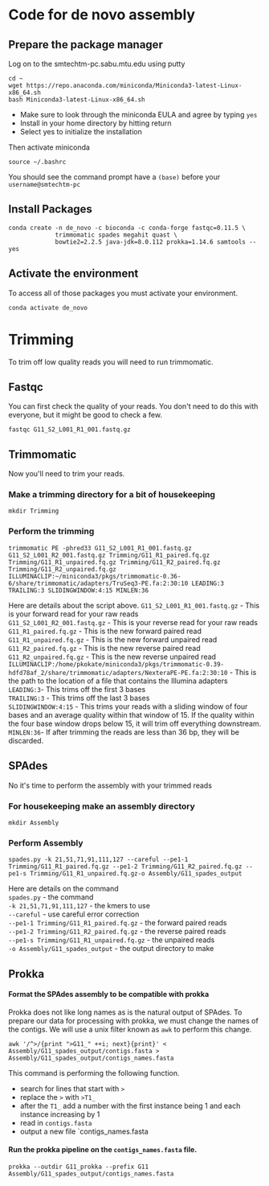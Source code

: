 # Code for de novo assembly
## Prepare the package manager

Log on to the smtechtm-pc.sabu.mtu.edu using putty

```{BASH}
cd ~
wget https://repo.anaconda.com/miniconda/Miniconda3-latest-Linux-x86_64.sh
bash Miniconda3-latest-Linux-x86_64.sh
```
- Make sure to look through the miniconda EULA and agree by typing `yes`  
- Install in your home directory by hitting return  
- Select yes to initialize the installation

Then activate miniconda
```{BASH}
source ~/.bashrc
```
You should see the command prompt have a `(base)` before your `username@smtechtm-pc`

## Install Packages

```{BASH}
conda create -n de_novo -c bioconda -c conda-forge fastqc=0.11.5 \
             trimmomatic spades megahit quast \
             bowtie2=2.2.5 java-jdk=8.0.112 prokka=1.14.6 samtools --yes
```

## Activate the environment
To access all of those packages you must activate your environment.

```{BASH}
conda activate de_novo
```

# Trimming

To trim off low quality reads you will need to run trimmomatic.

## Fastqc
You can first check the quality of your reads. You don't need to do this with everyone, but it might be good to check a few.

```{BASH}
fastqc G11_S2_L001_R1_001.fastq.gz
```

## Trimmomatic
Now you'll need to trim your reads.

### Make a trimming directory for a bit of housekeeping
```{BASH}
mkdir Trimming
```
### Perform the trimming

```{BASH} 
trimmomatic PE -phred33 G11_S2_L001_R1_001.fastq.gz G11_S2_L001_R2_001.fastq.gz Trimming/G11_R1_paired.fq.gz Trimming/G11_R1_unpaired.fq.gz Trimming/G11_R2_paired.fq.gz Trimming/G11_R2_unpaired.fq.gz ILLUMINACLIP:~/miniconda3/pkgs/trimmomatic-0.36-6/share/trimmomatic/adapters/TruSeq3-PE.fa:2:30:10 LEADING:3 TRAILING:3 SLIDINGWINDOW:4:15 MINLEN:36
```
Here are details about the script above.
`G11_S2_L001_R1_001.fastq.gz` - This is your forward read for your raw reads  
`G11_S2_L001_R2_001.fastq.gz` - This is your reverse read for your raw reads   
`G11_R1_paired.fq.gz` - This is the new forward paired read  
`G11_R1_unpaired.fq.gz` - This is the new forward unpaired read  
`G11_R2_paired.fq.gz` - This is the new reverse paired read  
`G11_R2_unpaired.fq.gz` - This is the new reverse unpaired read  
`ILLUMINACLIP:/home/pkokate/miniconda3/pkgs/trimmomatic-0.39-hdfd78af_2/share/trimmomatic/adapters/NexteraPE-PE.fa:2:30:10`  - This is the path to the location of a file that contains the Illumina adapters  
`LEADING:3`- This trims off the first 3 bases  
`TRAILING:3` - This trims off the last 3 bases  
`SLIDINGWINDOW:4:15` - This trims your reads with a sliding window of four bases and an average quality within that window of 15.  If the quality within the four base window drops below 15, it will trim off everything downstream.  
`MINLEN:36`- If after trimming the reads are less than 36 bp, they will be discarded.  

## SPAdes

No it's time to perform the assembly with your trimmed reads

### For housekeeping make an assembly directory
```{BASH}
mkdir Assembly
```
### Perform Assembly

```{BASH}
spades.py -k 21,51,71,91,111,127 --careful --pe1-1 Trimming/G11_R1_paired.fq.gz --pe1-2 Trimming/G11_R2_paired.fq.gz --pe1-s Trimming/G11_R1_unpaired.fq.gz-o Assembly/G11_spades_output
```
Here are details on the command  
`spades.py` - the command  
`-k 21,51,71,91,111,127` - the kmers to use  
`--careful` - use careful error correction  
`--pe1-1 Trimming/G11_R1_paired.fq.gz` - the forward paired reads  
`--pe1-2 Trimming/G11_R2_paired.fq.gz` - the reverse paired reads  
`--pe1-s Trimming/G11_R1_unpaired.fq.gz` - the unpaired reads  
`-o Assembly/G11_spades_output` - the output directory to make  

## Prokka

#### Format the SPAdes assembly to be compatible with prokka
Prokka does not like long names as is the natural output of SPAdes.  To prepare our data for processing with prokka, we must change the names of the contigs.  We will use a unix filter known as `awk` to perform this change.
```{BASH}
awk '/^>/{print ">G11_" ++i; next}{print}' < Assembly/G11_spades_output/contigs.fasta > Assembly/G11_spades_output/contigs_names.fasta
```
This command is performing the following function.
-  search for lines that start with `>`
-  replace the `>` with `>T1_`
-  after the `T1_` add a number with the first instance being 1 and each instance increasing by 1
-  read in `contigs.fasta`
-  output a new file `contigs_names.fasta

#### Run the prokka pipeline on the `contigs_names.fasta` file.
```{BASH}
prokka --outdir G11_prokka --prefix G11 Assembly/G11_spades_output/contigs_names.fasta
```
